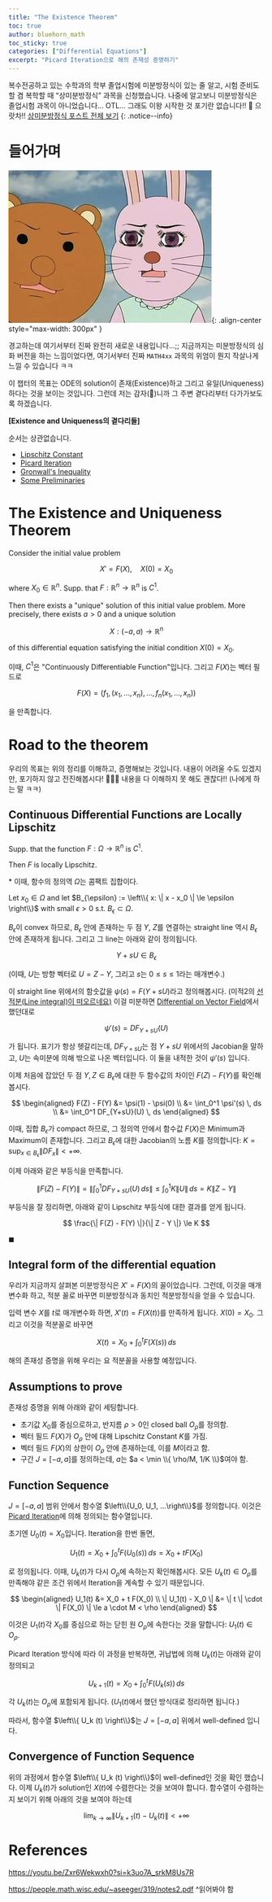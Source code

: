 ```yaml
---
title: "The Existence Theorem"
toc: true
author: bluehorn_math
toc_sticky: true
categories: ["Differential Equations"]
excerpt: "Picard Iteration으로 해의 존재성 증명하기"
---
```


복수전공하고 있는 수학과의 학부 졸업시험에 미분방정식이 있는 줄 알고, 시험 준비도 할 겸 복학할 때 “상미분방정식” 과목을 신청했습니다. 나중에 알고보니 미분방정식은 졸업시험 과목이 아니었습니다… OTL… 그래도 이왕 시작한 것 포기란 없습니다!! 💪 으랏차!!
[상미분방정식 포스트 전체 보기](/categories/ordinary-differential-equations)
{: .notice--info}

# 들어가며

![](/images/meme/panic.png){: .align-center style="max-width: 300px" }

경고하는데 여기서부터 진짜 완전히 새로운 내용입니다...;; 지금까지는 미분방정식의 심화 버전을 하는 느낌이었다면, 여기서부터 진짜 `MATH4xx` 과목의 위엄이 뭔지 작살나게 느낄 수 있습니다 ㅋㅋ

이 챕터의 목표는 ODE의 solution이 존재(Existence)하고 그리고 유일(Uniqueness)하다는 것을 보이는 것입니다. 그런데 저는 감자(🥔)니까 그 주변 곁다리부터 다가가보도록 하겠습니다.

<div class="proof" markdown="1">

**[Existence and Uniqueness의 곁다리들]**

순서는 상관없습니다.

- [Lipschitz Constant](/2024/11/14/Lipschitz-constant/)
- [Picard Iteration](/2024/11/14/Picard-iteration/)
- [Gronwall's Inequality](/2024/11/14/Gronwall-inequality/)
- [Some Preliminaries](/2024/11/16/some-preliminary-the-existence-and-uniqueness-theorem/)

</div>



# The Existence and Uniqueness Theorem

<div class="theorem" markdown="1">

Consider the initial value problem

$$
X' = F(X), \quad X(0) = X_0
$$

where $X_0 \in \mathbb{R}^n$. Supp. that $F: \mathbb{R}^n \rightarrow \mathbb{R}^n$ is $C^1$.

Then there exists a "unique" solution of this initial value problem. More precisely, there exists $a > 0$ and a unique solution

$$
X: (-a, a) \rightarrow \mathbb{R}^n
$$

of this differential equation satisfying the initial condition $X(0) = X_0$.

</div>

이때, $C^1$은 "Continuously Differentiable Function"입니다. 그리고 $F(X)$는 벡터 필드로

$$
F(X) = (f_1, (x_1, ..., x_n), ..., f_n(x_1, ..., x_n))
$$

을 만족합니다.

# Road to the theorem

우리의 목표는 위의 정리를 이해하고, 증명해보는 것입니다. 내용이 어려울 수도 있겠지만, 포기하지 않고 전진해봅시다! 🏃‍♂️‍➡️ 내용을 다 이해하지 못 해도 괜찮다!! (나에게 하는 말 ㅋㅋ)

## Continuous Differential Functions are Locally Lipschitz

<div class="theorem" markdown="1">

Supp. that the function $F: \Omega \rightarrow \mathbb{R}^n$ is $C^1$.

Then $F$ is locally Lipschitz.

\* 이때, 함수의 정의역 $\Omega$는 콤팩트 집합이다.

</div>

<div class="proof" markdown="1">

Let $x_0 \in \Omega$ and let $B_{\epsilon} := \left\\{ x: \| x - x_0 \| \le \epsilon \right\\}$ with small $\epsilon > 0$ s.t. $B_{\epsilon} \subset \Omega$.

$B_{\epsilon}$이 convex 하므로, $B_{\epsilon}$ 안에 존재하는 두 점 $Y$, $Z$를 연결하는 straight line 역시 $B_{\epsilon}$ 안에 존재하게 됩니다. 그리고 그 line는 아래와 같이 정의됩니다.

$$
Y + s U \in B_{\epsilon}
$$

(이때, $U$는 방향 벡터로 $U = Z - Y$, 그리고 $s$는 $0 \le s \le 1$라는 매개변수.)

이 straight line 위에서의 함숫값을 $\psi(s) = F(Y + sU)$라고 정의해봅시다. (미적2의 [선적분(Line integral)이 떠오르네요)](/2024/06/30/arc-length-and-line-integral/) 이걸 미분하면 [Differential on Vector Field](/2024/11/16/some-preliminary-the-existence-and-uniqueness-theorem/#differential-on-vector-field)에서 했던대로

$$
\psi'(s) = DF_{Y+sU}(U)
$$

가 됩니다. 표기가 항상 헷갈리는데, $DF_{Y+sU}$는 점 $Y+sU$ 위에서의 Jacobian을 말하고, $U$는 속미분에 의해 밖으로 나온 벡터입니다. 이 둘을 내적한 것이 $\psi'(s)$ 입니다.

이제 처음에 잡았던 두 점 $Y, Z \in B_{\epsilon}$에 대한 두 함수값의 차이인 $F(Z) - F(Y)$를 확인해봅시다.

$$
\begin{aligned}
F(Z) - F(Y) &= \psi(1) - \psi(0) \\
&= \int_0^1 \psi'(s) \, ds \\
&= \int_0^1 DF_{Y+sU}(U) \, ds
\end{aligned}
$$

이때, 집합 $B_{\epsilon}$가 compact 하므로, 그 정의역 안에서 함수값 $F(X)$은 Minimum과 Maximum이 존재합니다. 그리고 $B_{\epsilon}$에 대한 Jacobian의 노름 $K$를 정의합니다: $K = \sup_{x \in B_{\epsilon}} \| DF_x \| < + \infty$.

이제 아래와 같은 부등식을 만족합니다.

$$
\|F(Z) - F(Y)\| = \left\| \int_0^1 DF_{Y+sU}(U) \, ds \right\| \le \int_0^1 K \| U \| \, ds = K \| Z - Y \|
$$

부등식을 잘 정리하면, 아래와 같이 Lipschitz 부등식에 대한 결과를 얻게 됩니다.

$$
\frac{\| F(Z) - F(Y) \|}{\| Z - Y \|} \le K
$$

$\blacksquare$

</div>

## Integral form of the differential equation

우리가 지금까지 살펴본 미분방정식은 $X' = F(X)$의 꼴이었습니다. 그런데, 이것을 매개변수화 하고, 적분 꼴로 바꾸면 미분방정식과 동치인 적분방정식을 얻을 수 있습니다.

입력 변수 $X$를 $t$로 매개변수화 하면, $X'(t) = F(X(t))$를 만족하게 됩니다. $X(0) = X_0$. 그리고 이것을 적분꼴로 바꾸면

$$
X(t) = X_0 + \int_0^t F(X(s)) \, ds
$$

해의 존재성 증명을 위해 우리는 요 적분꼴을 사용할 예정입니다.

## Assumptions to prove

존재성 증명을 위해 아래와 같이 세팅합니다.

- 초기값 $X_0$를 중심으로하고, 반지름 $\rho > 0$인 closed ball $O_\rho$를 정의함.
- 벡터 필드 $F(X)$가 $O_\rho$ 안에 대해 Lipschitz Constant $K$를 가짐.
- 벡터 필드 $F(X)$의 상한이 $O_\rho$ 안에 존재하는데, 이를 $M$이라고 함.
- 구간 $J = [-a, a]$를 정의하는데, $a$는 $a < \min \\{ \rho/M, 1/K \\}$여야 함.

## Function Sequence

$J = [-a, a]$ 범위 안에서 함수열 $\left\\{U_0, U_1, ...\right\\}$를 정의합니다. 이것은 [Picard Iteration](/2024/11/14/Picard-iteration/)에 의해 정의되는 함수열입니다.

초기엔 $U_0(t) = X_0$입니다. Iteration을 한번 돌면,

$$
U_1(t) = X_0 + \int_0^t F(U_0(s)) \, ds = X_0 + t F(X_0)
$$

로 정의됩니다. 이때, $U_k(t)$가 다시 $O_{\rho}$에 속하는지 확인해봅시다. 모든 $U_k(t) \in O_\rho$를 만족해야 같은 조건 위에서 Iteration을 계속할 수 있기 때문입니다.

$$
\begin{aligned}
U_1(t) &= X_0 + t F(X_0) \\
\| U_1(t) - X_0 \| &= \| t \| \cdot \| F(X_0) \| \le a \cdot M < \rho
\end{aligned}
$$

이것은 $U_1(t)$각 $X_0$를 중심으로 하는 닫힌 원 $O_{\rho}$에 속한다는 것을 말합니다: $U_1(t) \in O_{\rho}$.

Picard Iteration 방식에 따라 이 과정을 반복하면, 귀납법에 의해 $U_k(t)$는 아래와 같이 정의되고

$$
U_{k+1}(t) = X_0 + \int_0^t F(U_{k}(s)) \, ds
$$

각 $U_k(t)$는 $O_{\rho}$에 포함되게 됩니다. ($U_1(t)$에서 했던 방식대로 정리하면 됩니다.)

따라서, 함수열 $\left\\{ U_k (t) \right\\}$는 $J = [-a, a]$ 위에서 well-defined 입니다.

## Convergence of Function Sequence

위의 과정에서 함수열 $\left\\{ U_k (t) \right\\}$이 well-defined인 것을 확인 했습니다. 이제 $U_{k}(t)$가 solution인 $X(t)$에 수렴한다는 것을 보여야 합니다. 함수열이 수렴하는지 보이기 위해 아래의 것을 보여야 하는데

$$
\lim_{k\rightarrow\infty}\| U_{k+1}(t) - U_{k}(t) \| < + \infty
$$



# References

https://youtu.be/Zxr6Wekwxh0?si=k3uo7A_srkM8Us7R

https://people.math.wisc.edu/~aseeger/319/notes2.pdf
^읽어봐야 함